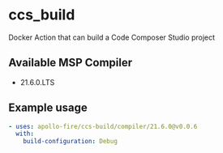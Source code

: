 # ccs_build
Docker Action that can build a Code Composer Studio project

## Available MSP Compiler
* 21.6.0.LTS

## Example usage
```yaml
- uses: apollo-fire/ccs-build/compiler/21.6.0@v0.0.6
  with:
    build-configuration: Debug
```

